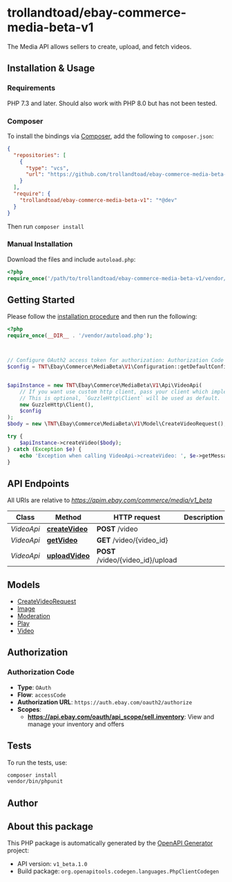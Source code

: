 # trollandtoad/ebay-commerce-media-beta-v1

The Media API allows sellers to create, upload, and fetch videos.


## Installation & Usage

### Requirements

PHP 7.3 and later.
Should also work with PHP 8.0 but has not been tested.

### Composer

To install the bindings via [Composer](https://getcomposer.org/), add the following to `composer.json`:

```json
{
  "repositories": [
    {
      "type": "vcs",
      "url": "https://github.com/trollandtoad/ebay-commerce-media-beta-v1.git"
    }
  ],
  "require": {
    "trollandtoad/ebay-commerce-media-beta-v1": "*@dev"
  }
}
```

Then run `composer install`

### Manual Installation

Download the files and include `autoload.php`:

```php
<?php
require_once('/path/to/trollandtoad/ebay-commerce-media-beta-v1/vendor/autoload.php');
```

## Getting Started

Please follow the [installation procedure](#installation--usage) and then run the following:

```php
<?php
require_once(__DIR__ . '/vendor/autoload.php');



// Configure OAuth2 access token for authorization: Authorization Code
$config = TNT\Ebay\Commerce\MediaBeta\V1\Configuration::getDefaultConfiguration()->setAccessToken('YOUR_ACCESS_TOKEN');


$apiInstance = new TNT\Ebay\Commerce\MediaBeta\V1\Api\VideoApi(
    // If you want use custom http client, pass your client which implements `GuzzleHttp\ClientInterface`.
    // This is optional, `GuzzleHttp\Client` will be used as default.
    new GuzzleHttp\Client(),
    $config
);
$body = new \TNT\Ebay\Commerce\MediaBeta\V1\Model\CreateVideoRequest(); // \TNT\Ebay\Commerce\MediaBeta\V1\Model\CreateVideoRequest

try {
    $apiInstance->createVideo($body);
} catch (Exception $e) {
    echo 'Exception when calling VideoApi->createVideo: ', $e->getMessage(), PHP_EOL;
}

```

## API Endpoints

All URIs are relative to *https://apim.ebay.com/commerce/media/v1_beta*

Class | Method | HTTP request | Description
------------ | ------------- | ------------- | -------------
*VideoApi* | [**createVideo**](docs/Api/VideoApi.md#createvideo) | **POST** /video | 
*VideoApi* | [**getVideo**](docs/Api/VideoApi.md#getvideo) | **GET** /video/{video_id} | 
*VideoApi* | [**uploadVideo**](docs/Api/VideoApi.md#uploadvideo) | **POST** /video/{video_id}/upload | 

## Models

- [CreateVideoRequest](docs/Model/CreateVideoRequest.md)
- [Image](docs/Model/Image.md)
- [Moderation](docs/Model/Moderation.md)
- [Play](docs/Model/Play.md)
- [Video](docs/Model/Video.md)

## Authorization

### Authorization Code

- **Type**: `OAuth`
- **Flow**: `accessCode`
- **Authorization URL**: `https://auth.ebay.com/oauth2/authorize`
- **Scopes**: 
    - **https://api.ebay.com/oauth/api_scope/sell.inventory**: View and manage your inventory and offers

## Tests

To run the tests, use:

```bash
composer install
vendor/bin/phpunit
```

## Author



## About this package

This PHP package is automatically generated by the [OpenAPI Generator](https://openapi-generator.tech) project:

- API version: `v1_beta.1.0`
- Build package: `org.openapitools.codegen.languages.PhpClientCodegen`
